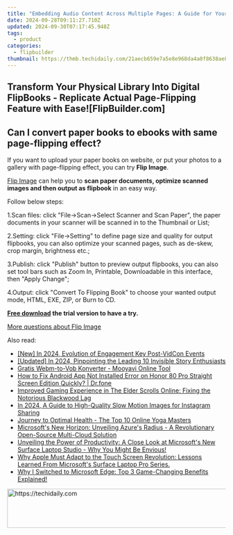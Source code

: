 ```yaml
---
title: "Embedding Audio Content Across Multiple Pages: A Guide for Your FlipBoard eBook"
date: 2024-09-28T09:11:27.710Z
updated: 2024-09-30T07:17:45.948Z
tags:
  - product
categories:
  - flipbuilder
thumbnail: https://thmb.techidaily.com/21aecb659e7a5e8e968da4a0f8638ae8bdef383eb58685f2674b422f72c9c0b9.jpg
---
```


## Transform Your Physical Library Into Digital FlipBooks - Replicate Actual Page-Flipping Feature with Ease![FlipBuilder.com]

## Can I convert paper books to ebooks with same page-flipping effect?

If you want to upload your paper books on website, or put your photos to a gallery with page-flipping effect, you can try **Flip Image**. 

[Flip Image](https://tools.techidaily.com/flipbuilder/products/) can help you to **scan paper documents, optimize scanned images and then output as flipbook** in an easy way.

Follow below steps:

1.Scan files: click "File->Scan->Select Scanner and Scan Paper", the paper documents in your scanner will be scanned in to the Thumbnail or List;

2.Setting: click "File->Setting" to define page size and quality for output flipbooks, you can also optimize your scanned pages, such as de-skew, crop margin, brightness etc.;

3.Publish: click "Publish" button to preview output flipbooks, you can also set tool bars such as Zoom In, Printable, Downloadable in this interface, then "Apply Change";

4.Output: click "Convert To Flipping Book" to choose your wanted output mode, HTML, EXE, ZIP, or Burn to CD.

**[Free download](https://tools.techidaily.com/flipbuilder/products/) the trial version to have a try.** 

[More questions about Flip Image](https://tools.techidaily.com/flipbuilder/products/)

<ins class="adsbygoogle"
     style="display:block"
     data-ad-format="autorelaxed"
     data-ad-client="ca-pub-7571918770474297"
     data-ad-slot="1223367746"></ins>

<ins class="adsbygoogle"
     style="display:block"
     data-ad-client="ca-pub-7571918770474297"
     data-ad-slot="8358498916"
     data-ad-format="auto"
     data-full-width-responsive="true"></ins>

<span class="atpl-alsoreadstyle">Also read:</span>
<div><ul>
<li><a href="https://facebook-video-footage.techidaily.com/new-in-2024-evolution-of-engagement-key-post-vidcon-events/"><u>[New] In 2024, Evolution of Engagement Key Post-VidCon Events</u></a></li>
<li><a href="https://instagram-video-files.techidaily.com/updated-in-2024-pinpointing-the-leading-10-invisible-story-enthusiasts/"><u>[Updated] In 2024, Pinpointing the Leading 10 Invisible Story Enthusiasts</u></a></li>
<li><a href="https://some-knowledge.techidaily.com/gratis-webm-to-vob-konverter-mooyavi-online-tool/"><u>Gratis Webm-to-Vob Konverter - Mooyavi Online Tool</u></a></li>
<li><a href="https://change-location.techidaily.com/how-to-fix-android-app-not-installed-error-on-honor-80-pro-straight-screen-edition-quickly-drfone-by-drfone-fix-android-problems-fix-android-problems/"><u>How to Fix Android App Not Installed Error on Honor 80 Pro Straight Screen Edition Quickly? | Dr.fone</u></a></li>
<li><a href="https://win-able.techidaily.com/improved-gaming-experience-in-the-elder-scrolls-online-fixing-the-notorious-blackwood-lag/"><u>Improved Gaming Experience in The Elder Scrolls Online: Fixing the Notorious Blackwood Lag</u></a></li>
<li><a href="https://instagram-videos.techidaily.com/in-2024-a-guide-to-high-quality-slow-motion-images-for-instagram-sharing/"><u>In 2024, A Guide to High-Quality Slow Motion Images for Instagram Sharing</u></a></li>
<li><a href="https://youtube-web.techidaily.com/ey-to-optimal-health-the-top-10-online-yoga-masters/"><u>Journey to Optimal Health - The Top 10 Online Yoga Masters</u></a></li>
<li><a href="https://win-popular.techidaily.com/microsofts-new-horizon-unveiling-azures-radius-a-revolutionary-open-source-multi-cloud-solution/"><u>Microsoft's New Horizon: Unveiling Azure's Radius - A Revolutionary Open-Source Multi-Cloud Solution</u></a></li>
<li><a href="https://win-popular.techidaily.com/unveiling-the-power-of-productivity-a-close-look-at-microsofts-new-surface-laptop-studio-why-you-might-be-envious/"><u>Unveiling the Power of Productivity: A Close Look at Microsoft's New Surface Laptop Studio - Why You Might Be Envious!</u></a></li>
<li><a href="https://win-popular.techidaily.com/why-apple-must-adapt-to-the-touch-screen-revolution-lessons-learned-from-microsofts-surface-laptop-pro-series/"><u>Why Apple Must Adapt to the Touch Screen Revolution: Lessons Learned From Microsoft's Surface Laptop Pro Series.</u></a></li>
<li><a href="https://win-popular.techidaily.com/why-i-switched-to-microsoft-edge-top-3-game-changing-benefits-explained/"><u>Why I Switched to Microsoft Edge: Top 3 Game-Changing Benefits Explained!</u></a></li>
</ul></div>

<!-- affiliate ads begin -->
<a href="https://appsumo.8odi.net/c/5597632/2049370/7443" target="_top" id="2049370">
  <img src="//a.impactradius-go.com/display-ad/7443-2049370" border="0" alt="https://techidaily.com" width="728" height="90"/>
</a>
<img height="0" width="0" src="https://appsumo.8odi.net/i/5597632/2049370/7443" style="position:absolute;visibility:hidden;" border="0" />
<!-- affiliate ads end -->

